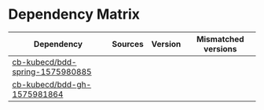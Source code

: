# Dependency Matrix

Dependency | Sources | Version | Mismatched versions
---------- | ------- | ------- | -------------------
[cb-kubecd/bdd-spring-1575980885](https://github.com/cb-kubecd/bdd-spring-1575980885.git) |  | []() | 
[cb-kubecd/bdd-gh-1575981864](https://github.com/cb-kubecd/bdd-gh-1575981864.git) |  | []() | 
